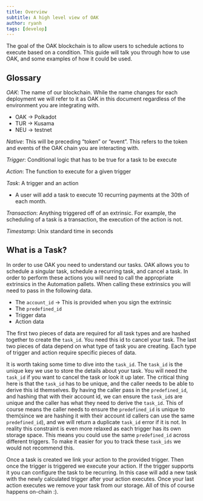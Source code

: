 ```yaml
---
title: Overview
subtitle: A high level view of OAK
author: ryanh
tags: [develop]
---
```


The goal of the OAK blockchain is to allow users to schedule actions to execute based on a condition. This guide will talk you through how to use OAK, and some examples of how it could be used.

## Glossary

*OAK*: The name of our blockchain. While the name changes for each deployment we will refer to it as OAK in this document regardless of the environment you are integrating with.
- OAK -> Polkadot
- TUR -> Kusama
- NEU -> testnet

*Native*: This will be preceding “token” or “event”. This refers to the token and events of     the OAK chain you are interacting with.

*Trigger*: Conditional logic that has to be true for a task to be execute

*Action*: The function to execute for a given trigger

*Task*: A trigger and an action 
- A user will add a task to execute 10 recurring payments at the 30th of each month.

*Transaction*: Anything triggered off of an extrinsic. For example, the scheduling of a task is a transaction, the execution of the action is not.

*Timestamp*: Unix standard time in seconds

## What is a Task?

In order to use OAK you need to understand our tasks. OAK allows you to schedule a singular task, schedule a recurring task, and cancel a task. In order to perform these actions you will need to call the appropriate extrinsics in the Automation pallets. When calling these extrinsics you will need to pass in the following data. 

- The `account_id` -> This is provided when you sign the extrinsic
- The `predefined_id`
- Trigger data
- Action data

The first two pieces of data are required for all task types and are hashed together to create the `task_id`. You need this id to cancel your task. The last two pieces of data depend on what type of task you are creating. Each type of trigger and action require specific pieces of data.

It is worth taking some time to dive into the `task_id`. The `task_id` is the unique key we use to store the details about your task. You will need the `task_id` if you want to cancel the task or look it up later. The critical thing here is that the `task_id` has to be unique, and the caller needs to be able to derive this id themselves. By having the caller pass in the `predefined_id`, and hashing that with their account id, we can ensure the `task_id`s are unique and the caller has what they need to derive the `task_id`. This of course means the caller needs to ensure the `predefined_id` is unique to them(since we are hashing it with their account id callers can use the same `predefined_id`), and we will return a duplicate `task_id` error if it is not. In reality this constraint is even more relaxed as each trigger has its own storage space. This means you could use the same `predefined_id` across different triggers. To make it easier for you to track these `task_ids` we would not recommend this.

Once a task is created we link your action to the provided trigger. Then once the trigger is triggered we execute your action. If the trigger supports it you can configure the task to be recurring. In this case will add a new task with the newly calculated trigger after your action executes. Once your last action executes we remove your task from our storage. All of this of course happens on-chain :). 
